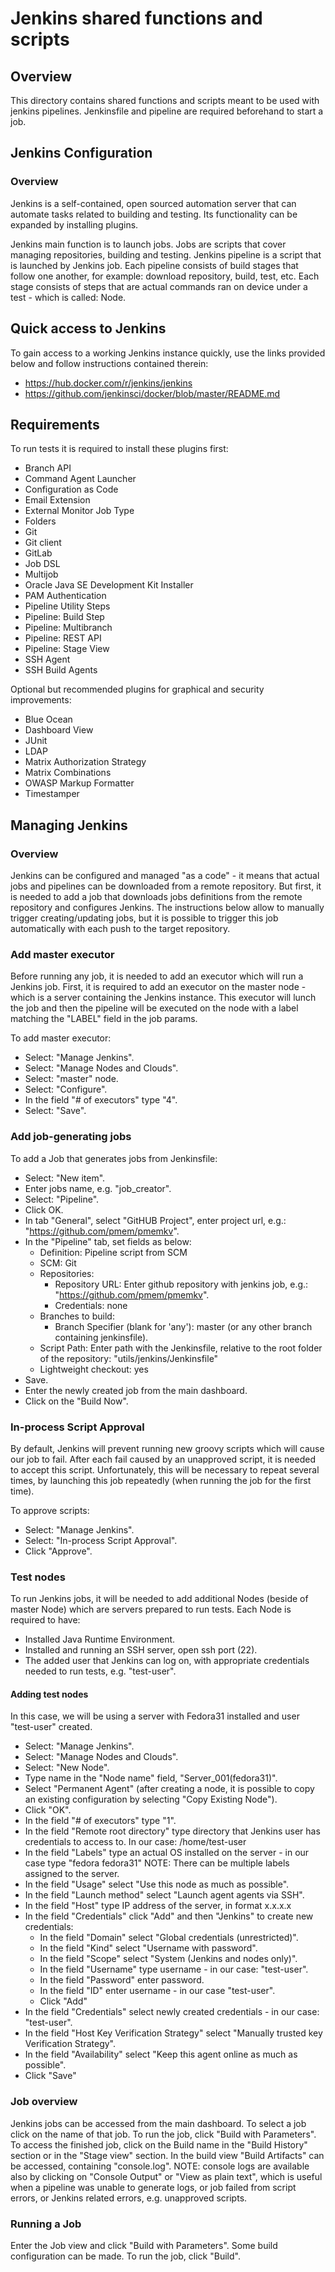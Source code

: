 # Jenkins shared functions and scripts

## Overview
This directory contains shared functions and scripts meant to be used with jenkins pipelines. Jenkinsfile and pipeline are required beforehand to start a job.

## Jenkins Configuration

### Overview
Jenkins is a self-contained, open sourced automation server that can automate tasks related to building and testing. Its functionality can be expanded by installing plugins.

Jenkins main function is to launch jobs. Jobs are scripts that cover managing repositories, building and testing. Jenkins pipeline is a script that is launched by Jenkins job. Each pipeline consists of build stages that follow one another, for example: download repository, build, test, etc. Each stage consists of steps that are actual commands ran on device under a test - which is called: Node.

## Quick access to Jenkins
To gain access to a working Jenkins instance quickly, use the links provided below and follow instructions contained therein:
- https://hub.docker.com/r/jenkins/jenkins
- https://github.com/jenkinsci/docker/blob/master/README.md

## Requirements
To run tests it is required to install these plugins first:
- Branch API
- Command Agent Launcher
- Configuration as Code
- Email Extension
- External Monitor Job Type
- Folders
- Git
- Git client
- GitLab
- Job DSL
- Multijob
- Oracle Java SE Development Kit Installer
- PAM Authentication
- Pipeline Utility Steps
- Pipeline: Build Step
- Pipeline: Multibranch
- Pipeline: REST API
- Pipeline: Stage View
- SSH Agent
- SSH Build Agents

Optional but recommended plugins for graphical and security improvements:
- Blue Ocean
- Dashboard View
- JUnit
- LDAP
- Matrix Authorization Strategy
- Matrix Combinations
- OWASP Markup Formatter
- Timestamper

## Managing Jenkins

### Overview
Jenkins can be configured and managed "as a code" - it means that actual jobs and pipelines can be downloaded from a remote repository. But first, it is needed to add a job that downloads jobs definitions from the remote repository and configures Jenkins. The instructions below allow to manually trigger creating/updating jobs, but it is possible to trigger this job automatically with each push to the target repository.

### Add master executor
Before running any job, it is needed to add an executor which will run a Jenkins job. First, it is required to add an executor on the master node - which is a server containing the Jenkins instance. This executor will lunch the job and then the pipeline will be executed on the node with a label matching the "LABEL" field in the job params.

To add master executor:

- Select: "Manage Jenkins".
- Select: "Manage Nodes and Clouds".
- Select: "master" node.
- Select: "Configure".
- In the field "# of executors" type "4".
- Select: "Save".

### Add job-generating jobs
To add a Job that generates jobs from Jenkinsfile:

- Select: "New item".
- Enter jobs name, e.g. "job_creator".
- Select: "Pipeline".
- Click OK.
- In tab "General", select "GitHUB Project", enter project url, e.g.: "https://github.com/pmem/pmemkv".
- In the "Pipeline" tab, set fields as below:
    - Definition: Pipeline script from SCM
    - SCM: Git
    - Repositories:
      - Repository URL: Enter github repository with jenkins job, e.g.: "https://github.com/pmem/pmemkv".
      - Credentials: none
    - Branches to build:
      - Branch Specifier (blank for 'any'): master (or any other branch containing jenkinsfile).
    - Script Path: Enter path with the Jenkinsfile, relative to the root folder of the repository: "utils/jenkins/Jenkinsfile"
    - Lightweight checkout: yes
- Save.
- Enter the newly created job from the main dashboard.
- Click on the "Build Now".

### In-process Script Approval
By default, Jenkins will prevent running new groovy scripts which will cause our job to fail. After each fail caused by an unapproved script, it is needed to accept this script. Unfortunately, this will be necessary to repeat several times, by launching this job repeatedly (when running the job for the first time).

To approve scripts:

- Select: "Manage Jenkins".
- Select: "In-process Script Approval".
- Click "Approve".

### Test nodes
To run Jenkins jobs, it will be needed to add additional Nodes (beside of master Node) which are servers prepared to run tests. Each Node is required to have:

- Installed Java Runtime Environment.
- Installed and running an SSH server, open ssh port (22).
- The added user that Jenkins can log on, with appropriate credentials needed to run tests, e.g. "test-user".

#### Adding test nodes
In this case, we will be using a server with Fedora31 installed and user "test-user" created.

- Select: "Manage Jenkins".
- Select: "Manage Nodes and Clouds".
- Select: "New Node".
- Type name in the "Node name" field, "Server_001(fedora31)".
- Select "Permanent Agent" (after creating a node, it is possible to copy an existing configuration by selecting "Copy Existing Node").
- Click "OK".
- In the field "# of executors" type "1".
- In the field "Remote root directory" type directory that Jenkins user has credentials to access to. In our case: /home/test-user
- In the field "Labels" type an actual OS installed on the server - in our case type "fedora fedora31" NOTE: There can be multiple labels assigned to the server.
- In the field "Usage" select "Use this node as much as possible".
- In the field "Launch method" select "Launch agent agents via SSH".
- In the field "Host" type IP address of the server, in format x.x.x.x
- In the field "Credentials" click "Add" and then "Jenkins" to create new credentials: 
    - In the field "Domain" select "Global credentials (unrestricted)".
    - In the field "Kind" select "Username with password".
    - In the field "Scope" select "System (Jenkins and nodes only)".
    - In the field "Username" type username - in our case: "test-user".
    - In the field "Password" enter password.
    - In the field "ID" enter username - in our case "test-user".
    - Click "Add"
- In the field "Credentials" select newly created credentials - in our case: "test-user".
- In the field "Host Key Verification Strategy" select "Manually trusted key Verification Strategy".
- In the field "Availability" select "Keep this agent online as much as possible".
- Click "Save"

### Job overview
Jenkins jobs can be accessed from the main dashboard. To select a job click on the name of that job. To run the job, click "Build with Parameters". To access the finished job, click on the Build name in the "Build History" section or in the "Stage view" section. In the build view "Build Artifacts" can be accessed, containing "console.log". NOTE: console logs are available also by clicking on "Console Output" or "View as plain text", which is useful when a pipeline was unable to generate logs, or job failed from script errors, or Jenkins related errors, e.g. unapproved scripts.

### Running a Job
Enter the Job view and click "Build with Parameters". Some build configuration can be made. To run the job, click "Build".

